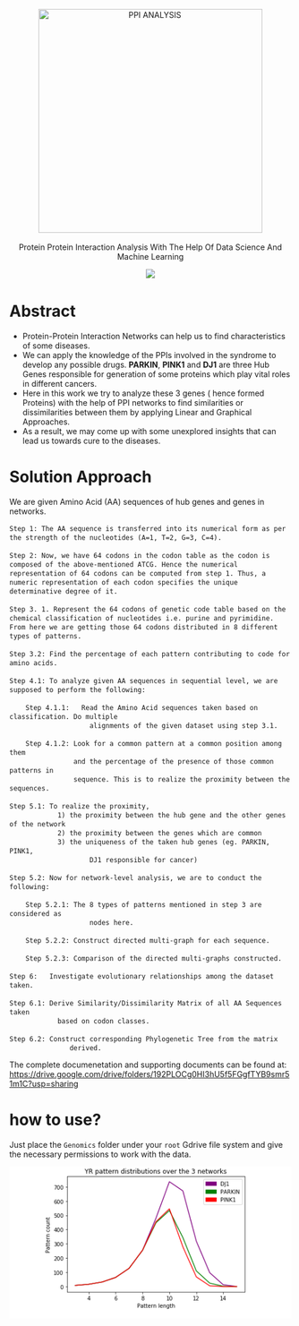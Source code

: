 <div align="center">
<p align="center"><a href="https://github.com/deep5050/PPI-analysis/"><img src="https://i.imgur.com/HRPPxlP.jpg" title="PPI ANALYSIS" height=400px width=400px /></a>
</p>
<p align="center">Protein Protein Interaction Analysis With The Help Of Data Science And Machine Learning</p>
<p align="center"><a href="https://github.com/deep5050/PPI-analysis/tree/master/autopy-lot/markdowns"><img src="https://img.shields.io/github/workflow/status/deep5050/PPI-analysis/autopy-lot-markdown?label=AUTOPYLOT&logo=github&style=for-the-badge"></a></p>
</div>






# Abstract
* Protein-Protein Interaction Networks can help us to find characteristics of some diseases.
* We can apply the knowledge of the PPIs involved in the syndrome to develop any possible drugs.  **PARKIN**, **PINK1** and **DJ1** are three Hub Genes responsible for generation of some proteins which play vital roles in different cancers.
* Here in this work we try to analyze these 3 genes ( hence formed Proteins) with the help of PPI networks to find similarities or dissimilarities between them by applying Linear and Graphical Approaches.
* As a result, we may come up with some unexplored insights that can lead us towards cure to the diseases.




# Solution Approach
We are given Amino Acid (AA) sequences of hub genes and genes in networks.

    Step 1: The AA sequence is transferred into its numerical form as per the strength of the nucleotides (A=1, T=2, G=3, C=4).

    Step 2: Now, we have 64 codons in the codon table as the codon is composed of the above-mentioned ATCG. Hence the numerical representation of 64 codons can be computed from step 1. Thus, a numeric representation of each codon specifies the unique determinative degree of it.

    Step 3. 1. Represent the 64 codons of genetic code table based on the chemical classification of nucleotides i.e. purine and pyrimidine. From here we are getting those 64 codons distributed in 8 different types of patterns.

    Step 3.2: Find the percentage of each pattern contributing to code for amino acids.

    Step 4.1: To analyze given AA sequences in sequential level, we are supposed to perform the following:

        Step 4.1.1:   Read the Amino Acid sequences taken based on classification. Do multiple          
                        alignments of the given dataset using step 3.1.

        Step 4.1.2: Look for a common pattern at a common position among them    
                    and the percentage of the presence of those common patterns in        
                    sequence. This is to realize the proximity between the sequences.

    Step 5.1: To realize the proximity,
                1) the proximity between the hub gene and the other genes of the network
                2) the proximity between the genes which are common
                3) the uniqueness of the taken hub genes (eg. PARKIN, PINK1,
                        DJ1 responsible for cancer)

    Step 5.2: Now for network-level analysis, we are to conduct the following:

        Step 5.2.1: The 8 types of patterns mentioned in step 3 are considered as 
                        nodes here.

        Step 5.2.2: Construct directed multi-graph for each sequence.

        Step 5.2.3: Comparison of the directed multi-graphs constructed.

    Step 6:   Investigate evolutionary relationships among the dataset taken.

    Step 6.1: Derive Similarity/Dissimilarity Matrix of all AA Sequences taken
                based on codon classes.

    Step 6.2: Construct corresponding Phylogenetic Tree from the matrix 
                   derived.


The complete documenetation and supporting documents can be found at:
        https://drive.google.com/drive/folders/192PLOCg0HI3hU5f5FGgfTYB9smr51m1C?usp=sharing

# how to use?
Just place the `Genomics` folder under your `root` Gdrive file system and give the necessary permissions to work with the data.

<div align=center"> <p align="center"><img alt"comparison" src="images/comparison.png" align="center" /></p></div>

